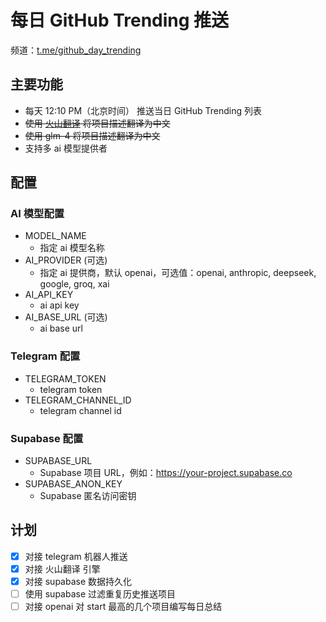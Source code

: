 # 每日 GitHub Trending 推送

频道：[t.me/github_day_trending](https://t.me/github_day_trending)

## 主要功能

- 每天 12:10 PM（北京时间） 推送当日 GitHub Trending 列表
- ~~使用 [火山翻译](https://translate.volcengine.com/api) 将项目描述翻译为中文~~
- ~~使用 glm-4 将项目描述翻译为中文~~
-  支持多 ai 模型提供者

## 配置

### AI 模型配置
- MODEL_NAME
  - 指定 ai 模型名称
- AI_PROVIDER (可选)
  - 指定 ai 提供商，默认 openai，可选值：openai, anthropic, deepseek, google, groq, xai
- AI_API_KEY
  - ai api key
- AI_BASE_URL (可选)
  - ai base url

### Telegram 配置
- TELEGRAM_TOKEN
  - telegram token
- TELEGRAM_CHANNEL_ID
  - telegram channel id

### Supabase 配置
- SUPABASE_URL
  - Supabase 项目 URL，例如：https://your-project.supabase.co
- SUPABASE_ANON_KEY
  - Supabase 匿名访问密钥

## 计划

- [x] 对接 telegram 机器人推送
- [x] 对接 火山翻译 引擎
- [x] 对接 supabase 数据持久化
- [ ] 使用 supabase 过滤重复历史推送项目
- [ ] 对接 openai 对 start 最高的几个项目编写每日总结